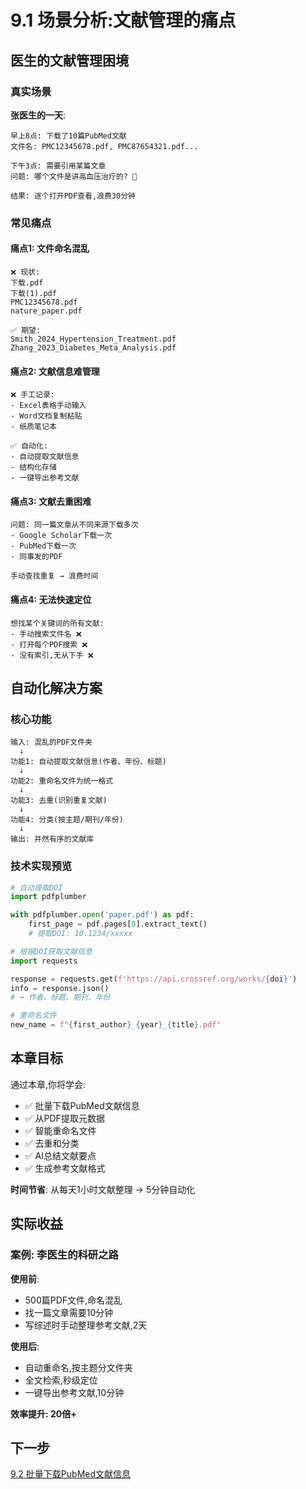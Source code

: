 # 9.1 场景分析:文献管理的痛点

## 医生的文献管理困境

### 真实场景

**张医生的一天**:
```
早上8点: 下载了10篇PubMed文献
文件名: PMC12345678.pdf, PMC87654321.pdf...

下午3点: 需要引用某篇文章
问题: 哪个文件是讲高血压治疗的? 🤔

结果: 逐个打开PDF查看,浪费30分钟
```

### 常见痛点

#### 痛点1: 文件命名混乱
```
❌ 现状:
下载.pdf
下载(1).pdf
PMC12345678.pdf
nature_paper.pdf

✅ 期望:
Smith_2024_Hypertension_Treatment.pdf
Zhang_2023_Diabetes_Meta_Analysis.pdf
```

#### 痛点2: 文献信息难管理
```
❌ 手工记录:
- Excel表格手动输入
- Word文档复制粘贴
- 纸质笔记本

✅ 自动化:
- 自动提取文献信息
- 结构化存储
- 一键导出参考文献
```

#### 痛点3: 文献去重困难
```
问题: 同一篇文章从不同来源下载多次
- Google Scholar下载一次
- PubMed下载一次
- 同事发的PDF

手动查找重复 → 浪费时间
```

#### 痛点4: 无法快速定位
```
想找某个关键词的所有文献:
- 手动搜索文件名 ❌
- 打开每个PDF搜索 ❌
- 没有索引,无从下手 ❌
```

## 自动化解决方案

### 核心功能

```
输入: 混乱的PDF文件夹
  ↓
功能1: 自动提取文献信息(作者、年份、标题)
  ↓
功能2: 重命名文件为统一格式
  ↓
功能3: 去重(识别重复文献)
  ↓
功能4: 分类(按主题/期刊/年份)
  ↓
输出: 井然有序的文献库
```

### 技术实现预览

```python
# 自动提取DOI
import pdfplumber

with pdfplumber.open('paper.pdf') as pdf:
    first_page = pdf.pages[0].extract_text()
    # 提取DOI: 10.1234/xxxxx

# 根据DOI获取文献信息
import requests

response = requests.get(f'https://api.crossref.org/works/{doi}')
info = response.json()
# → 作者、标题、期刊、年份

# 重命名文件
new_name = f"{first_author}_{year}_{title}.pdf"
```

## 本章目标

通过本章,你将学会:
- ✅ 批量下载PubMed文献信息
- ✅ 从PDF提取元数据
- ✅ 智能重命名文件
- ✅ 去重和分类
- ✅ AI总结文献要点
- ✅ 生成参考文献格式

**时间节省**: 从每天1小时文献整理 → 5分钟自动化

## 实际收益

### 案例: 李医生的科研之路

**使用前**:
- 500篇PDF文件,命名混乱
- 找一篇文章需要10分钟
- 写综述时手动整理参考文献,2天

**使用后**:
- 自动重命名,按主题分文件夹
- 全文检索,秒级定位
- 一键导出参考文献,10分钟

**效率提升: 20倍+**

## 下一步

[9.2 批量下载PubMed文献信息](9.2-pubmed-scraping.md)
